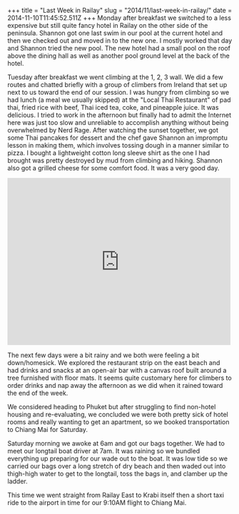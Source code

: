 +++
title = "Last Week in Railay"
slug = "2014/11/last-week-in-railay/"
date = 2014-11-10T11:45:52.511Z
+++
Monday after breakfast we switched to a less expensive but still quite fancy hotel in Railay on the other side of the peninsula. Shannon got one last swim in our pool at the current hotel and then we checked out and moved in to the new one. I mostly worked that day and Shannon tried the new pool. The new hotel had a small pool on the roof above the dining hall as well as another pool ground level at the back of the hotel.

Tuesday after breakfast we went climbing at the 1, 2, 3 wall. We did a few routes and chatted briefly with a group of climbers from Ireland that set up next to us toward the end of our session. I was hungry from climbing so we had lunch (a meal we usually skipped) at the "Local Thai Restaurant" of pad thai, fried rice with beef, Thai iced tea, coke, and pineapple juice. It was delicious. I tried to work in the afternoon but finally had to admit the Internet here was just too slow and unreliable to accomplish anything without being overwhelmed by Nerd Rage.  After watching the sunset together, we got some Thai pancakes for dessert and the chef gave Shannon an impromptu lesson in making them, which involves tossing dough in a manner similar to pizza. I bought a lightweight cotton long sleeve shirt as the one I had brought was pretty destroyed by mud from climbing and hiking. Shannon also got a grilled cheese for some comfort food. It was a very good day.

<iframe src="https://www.flickr.com/photos/88096431@N00/15116987984/in/set-72157649015590491/player/" width="500" height="375" frameborder="0" allowfullscreen webkitallowfullscreen mozallowfullscreen oallowfullscreen msallowfullscreen></iframe>

The next few days were a bit rainy and we both were feeling a bit down/homesick. We explored the restaurant strip on the east beach and had drinks and snacks at an open-air bar with a canvas roof built around a tree furnished with floor mats. It seems quite customary here for climbers to order drinks and nap away the afternoon as we did when it rained toward the end of the week.

We considered heading to Phuket but after struggling to find non-hotel housing and re-evaluating, we concluded we were both pretty sick of hotel rooms and really wanting to get an apartment, so we booked transportation to Chiang Mai for Saturday.

Saturday morning we awoke at 6am and got our bags together. We had to meet our longtail boat driver at 7am. It was raining so we bundled everything up preparing for our wade out to the boat. It was low tide so we carried our bags over a long stretch of dry beach and then waded out into thigh-high water to get to the longtail, toss the bags in, and clamber up the ladder.

This time we went straight from Railay East to Krabi itself then a short taxi ride to the airport in time for our 9:10AM flight to Chiang Mai.
